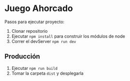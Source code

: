 # Juego Ahorcado

Pasos para ejecutar proyecto:

1. Clonar repositorio
2. Ejecutar ``` npm install ``` para construir los módulos de node
3. Correr el devServer ```npm run dev```


## Producción

1. Ejecutar ```npm run build```
2. Tomar la carpeta ```dist``` y desplegarla